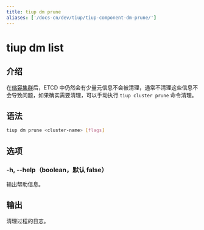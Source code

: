 ```yaml
---
title: tiup dm prune
aliases: ['/docs-cn/dev/tiup/tiup-component-dm-prune/']
---
```


# tiup dm list

## 介绍

在[缩容集群](/tiup/tiup-component-dm-scale-in.md)后，ETCD 中仍然会有少量元信息不会被清理，通常不清理这些信息不会导致问题，如果确实需要清理，可以手动执行 `tiup cluster prune` 命令清理。

## 语法

```sh
tiup dm prune <cluster-name> [flags]
```

## 选项

### -h, --help（boolean，默认 false）

输出帮助信息。

## 输出

清理过程的日志。